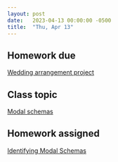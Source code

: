 ```yaml
---
layout: post
date:   2023-04-13 00:00:00 -0500
title:  "Thu, Apr 13"
---
```


## Homework due

[Wedding arrangement project](https://gmuedu-my.sharepoint.com/:b:/g/personal/mlavengo_gmu_edu/ESezbpGaM1dKtrGedA-YX3cB0ebfepNG3qbbaLr_1sQhuA?e=ODFk9u)

## Class topic

[Modal schemas](https://viva.pressbooks.pub/openmusictheory/chapter/modal-schemas/)

## Homework assigned

[Identifying Modal Schemas](https://viva.pressbooks.pub/openmusictheory/chapter/modal-schemas/#assignments)

